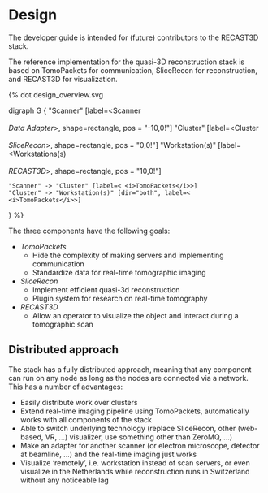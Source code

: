 # Design

The developer guide is intended for (future) contributors to the RECAST3D stack.

The reference implementation for the quasi-3D reconstruction stack is based on TomoPackets for communication, SliceRecon for reconstruction, and RECAST3D for visualization.

{% dot design_overview.svg

  digraph G {
    "Scanner" [label=<Scanner <br/><br/><i>Data Adapter</i>>, shape=rectangle, pos = "-10,0!"]
    "Cluster" [label=<Cluster <br/><br/><i>SliceRecon</i>>, shape=rectangle, pos = "0,0!"]
    "Workstation(s)" [label=<Workstations(s) <br/><br/><i>RECAST3D</i>>, shape=rectangle, pos = "10,0!"]

    "Scanner" -> "Cluster" [label=< <i>TomoPackets</i>>]
    "Cluster" -> "Workstation(s)" [dir="both", label=< <i>TomoPackets</i>>]
  }
%}

The three components have the following goals:

- *TomoPackets*
    - Hide the complexity of making servers and implementing communication
    - Standardize data for real-time tomographic imaging
- *SliceRecon*
    - Implement efficient quasi-3d reconstruction
    - Plugin system for research on real-time tomography
- *RECAST3D*
    - Allow an operator to visualize the object and interact during a tomographic scan


## Distributed approach

The stack has a fully distributed approach, meaning that any component can run on any node as long as the nodes are connected via a network. This has a number of advantages:

- Easily distribute work over clusters
- Extend real-time imaging pipeline using TomoPackets, automatically works with all components of the stack
- Able to switch underlying technology (replace SliceRecon, other (web-based, VR, …) visualizer, use something other than ZeroMQ, …)
- Make an adapter for another scanner (or electron microscope, detector at beamline, …) and the real-time imaging just works
- Visualize ‘remotely’, i.e. workstation instead of scan servers, or even visualize in the Netherlands while reconstruction runs in Switzerland without any noticeable lag


